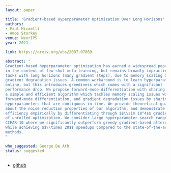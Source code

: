 ```yaml
---
layout: paper

title: "Gradient-based Hyperparameter Optimization Over Long Horizons"
authors:
- Paul Micaelli
- Amos Storkey
venue: NeurIPS
year: 2021

link: https://arxiv.org/abs/2007.07869

abstract: "
Gradient-based hyperparameter optimization has earned a widespread popularity
in the context of few-shot meta-learning, but remains broadly impractical for
tasks with long horizons (many gradient steps), due to memory scaling and
gradient degradation issues. A common workaround is to learn hyperparameters
online, but this introduces greediness which comes with a significant
performance drop. We propose forward-mode differentiation with sharing (FDS),
a simple and efficient algorithm which tackles memory scaling issues with
forward-mode differentiation, and gradient degradation issues by sharing
hyperparameters that are contiguous in time. We provide theoretical guarantees
about the noise reduction properties of our algorithm, and demonstrate its
efficiency empirically by differentiating through $$\\sim 10^4$$ gradient steps
of unrolled optimization. We consider large hyperparameter search ranges on
CIFAR-10 where we significantly outperform greedy gradient-based alternatives,
while achieving $$\\times 20$$ speedups compared to the state-of-the-art black-box
methods.
"

who_suggested: George De Ath
status: suggested
---
```

- [github](https://github.com/polo5/FDS)
